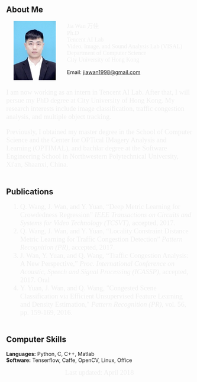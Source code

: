 <h2>About Me</h2>

<img style="float: left;;margin:0px 30px 10px 20px" height="160" src="/upload.jpg">

<p style="color:#EEE;font-size: 12pt;font-family:Palatino Linotype">
<span style="font-size: 12pt">Jia Wan</span><span lang="zh-cn" style="font-size: 12pt"> 万佳</span> <br>
Ph.D <br>
Tencent AI Lab <br>
Video, Image, and Sound Analysis Lab (VISAL) <br>
Department of Computer Science <br>
City University of Hong Kong <br>

Email: <a href="mailto:jiawan1998@gmail.com">jiawan1998@gmail.com</a>  <br><br>
</p>

<p style="color:#EEE;font-size: 14pt;font-family:Palatino Linotype">I am now working as an intern in Tencent AI Lab. After that, I will persue my PhD degree at City University of Hong Kong.  My research interests include image classification, traffic congestion analysis, and multiple object tracking.</p>

<p style="color:#EEE;font-size: 14pt;font-family:Palatino Linotype">Previously, I obtained my master degree in the School of Computer Science and the Center for OPTical IMagery Analysis and Learning (OPTIMAL), and bachlar degree at the Software Engineering School in Northwestern Polytechnical University, Xi'an, Shaanxi, China.</p>


<p style="color:#EEE;font-size: 14pt;font-family:Palatino Linotype">
<h2 style="text-align:left; padding-top:20px;">Publications</h2>
<ol style="margin-left:1em">
<li style="color:#EEE;font-size: 14pt;font-family:Palatino Linotype"> Q. Wang, J. Wan, and Y. Yuan, “Deep Metric Learning for Crowdedness Regression” <i>IEEE Transactions on Circuits and Systems for Video Technology (TCSVT),</i> accepted, 2017.</li>
<li style="color:#EEE;font-size: 14pt;font-family:Palatino Linotype"> Q. Wang, J. Wan, and Y. Yuan, “Locality Constraint Distance Metric Learning for Traffic Congestion Detection” <i>Pattern Recognition (PR),</i> accepted, 2017.</li>
<li style="color:#EEE;font-size: 14pt;font-family:Palatino Linotype"> J. Wan, Y. Yuan, and Q. Wang, “Traffic Congestion Analysis: A New Perspective,” <i>Proc. International Conference on Acoustic, Speech and Signal Processing (ICASSP),</i> accepted, 2017. Oral</li>
<li style="color:#EEE;font-size: 14pt;font-family:Palatino Linotype"> Y. Yuan, J. Wan, and Q. Wang, "Congested Scene Classification via Efficient Unsupervised Feature Learning and Density Estimation," <i>Pattern Recognition (PR),</i> vol. 56, pp. 159-169, 2016.</li>
</ol>
</p>

<p style="color:#EEE;font-size: 14pt;font-family:Palatino Linotype">
<h2 style="text-align:left; padding-top:20px;">Computer Skills</h2>
<b>Languages:</b> <span> Python, C, C++, Matlab </span> <br>
<b>Software:</b> <span> Tenserflow, Caffe, OpenCV, Linux, Office </span>
</p>

<div id="footer-wrap">
    <div align="center">
    <p><span id="idTestJson" style="color:#EEE;font-size: 14pt;font-family:Palatino Linotype">Last updated: April 2018 </span></p>
</div><!-- end footer-wrap -->

